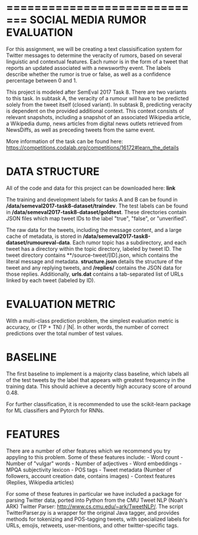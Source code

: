 =============================
SOCIAL MEDIA RUMOR EVALUATION 
=============================

For this assignment, we will be creating a text classisification system for Twitter messages to determine the veracity of rumors, based on several linguistic and contextual features. Each rumor is in the form of a tweet that reports an updated associated with a newsworthy event. The labels describe whether the rumor is true or false, as well as a confidence percentage between 0 and 1.

This project is modeled after SemEval 2017 Task 8. There are two variants to this task. In subtask A, the veracity of a rumour will have to be predicted solely from the tweet itself (closed variant). In subtask B, predicting veracity is dependent on the provided additional context. This context consists of relevant snapshots, including a snapshot of an associated Wikipedia article, a Wikipedia dump, news articles from digital news outlets retrieved from NewsDiffs, as well as preceding tweets from the same event.

More information of the task can be found here: https://competitions.codalab.org/competitions/16172#learn_the_details


DATA STRUCTURE
==============

All of the code and data for this project can be downloaded here: **link**

The training and development labels for tasks A and B can be found in **/data/semeval2017-task8-dataset/traindev**.
The test labels can be found in **/data/semeval2017-task8-dataset/goldtest**.
These directories contain JSON files which map tweet IDs to the label "true", "false", or "unverified".

The raw data for the tweets, including the message content, and a large cache of metadata, is stored in **/data/semeval2017-task8-dataset/rumoureval-data**. Each rumor topic has a subdirectory, and each tweet has a directory within the topic directory, labeled by tweet ID. The tweet directory contains **/source-tweet/[ID].json, which contains the literal message and metadata. **structure.json** details the structure of the tweet and any replying tweets, and **/replies/** contains the JSON data for those replies. Additionally, **urls.dat** contains a tab-separated list of URLs linked by each tweet (labeled by ID).


EVALUATION METRIC
=================

With a multi-class prediction problem, the simplest evaluation metric is accuracy, or (TP + TN) / |N|. In other words, the number of correct predictions over the total number of test values.


BASELINE
========

The first baseline to implement is a majority class baseline, which labels all of the test tweets by the label that appears with greatest frequency in the training data. This should achieve a decently high accuracy score of around 0.48.

For further classification, it is recommended to use the scikit-learn package for ML classifiers and Pytorch for RNNs.


FEATURES
========

There are a number of other features which we recommend you try appyling to this problem. Some of these features include:
	- Word count
	- Number of "vulgar" words
	- Number of adjectives
	- Word embeddings
	- MPQA subjectivity lexicon
	- POS tags
	- Tweet metadata (Number of followers, account creation date, contains images)
	- Context features (Replies, Wikipedia articles)

For some of these features in particular we have included a package for parsing Twitter data, ported into Python from the CMU Tweet NLP (Noah's ARK) Twitter Parser: http://www.cs.cmu.edu/~ark/TweetNLP/. The script TwitterParser.py is a wrapper for the original Java tagger, and provides methods for tokenizing and POS-tagging tweets, with specialized labels for URLs, emojis, retweets, user-mentions, and other twitter-specific tags.
